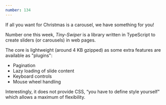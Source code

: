 ```yaml
---
number: 134
---
```

If all you want for Christmas is a carousel, we have something for you!

Number one this week, _Tiny-Swiper_ is a library written in TypeScript to create sliders (or carousels) in web pages.

The core is lightweight (around 4 KB gzipped) as some extra features are available as "plugins":

- Pagination
- Lazy loading of slide content
- Keyboard controls
- Mouse wheel handling

Interestingly, it does not provide CSS, “you have to define style yourself" which allows a maximum of flexibility.